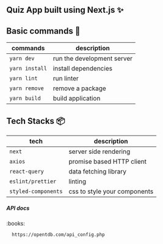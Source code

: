 ## Quiz App built using Next.js :sparkles:

## Basic commands :wrench:

|     commands   |      description           |
|----------------|----------------------------|
| `yarn dev`     | run the development server |
| `yarn install` | install dependencies       |
| `yarn lint`	   | run linter                 |
| `yarn remove`  | remove a package           |
| `yarn build`   | build application          |

## Tech Stacks :package:

|     tech            |      description             |
|---------------------|------------------------------|
| `next`              | server side rendering        |
| `axios`             | promise based HTTP client    |
| `react-query`       | data fetching library        |
| `eslint/prettier`   | linting                      |
| `styled-components` | css to style your components |

<h5>API docs</h5> :books:

  ```
    https://opentdb.com/api_config.php
  ```
